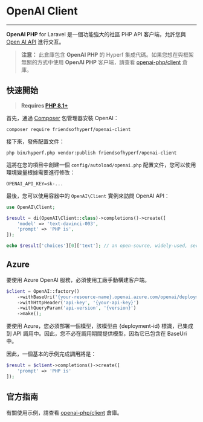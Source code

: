 # OpenAI Client

------

**OpenAI PHP** for Laravel 是一個功能強大的社區 PHP API 客户端，允許您與 [Open AI API](https://beta.openai.com/docs/api-reference/introduction) 進行交互。

> **注意：** 此倉庫包含 **OpenAI PHP** 的 Hyperf 集成代碼。如果您想在與框架無關的方式中使用 **OpenAI PHP** 客户端，請查看 [openai-php/client](https://github.com/openai-php/client) 倉庫。

## 快速開始

> **Requires [PHP 8.1+](https://php.net/releases/)**

首先，通過 [Composer](https://getcomposer.org/) 包管理器安裝 OpenAI：

```shell
composer require friendsofhyperf/openai-client
```

接下來，發佈配置文件：

```shell
php bin/hyperf.php vendor:publish friendsofhyperf/openai-client
```

這將在您的項目中創建一個 `config/autoload/openai.php` 配置文件，您可以使用環境變量根據需要進行修改：

```env
OPENAI_API_KEY=sk-...
```

最後，您可以使用容器中的 `OpenAI\Client` 實例來訪問 OpenAI API：

```php
use OpenAI\Client;

$result = di(OpenAI\Client::class)->completions()->create([
    'model' => 'text-davinci-003',
    'prompt' => 'PHP is',
]);

echo $result['choices'][0]['text']; // an open-source, widely-used, server-side scripting language.
```

## Azure

要使用 Azure OpenAI 服務，必須使用工廠手動構建客户端。

```php
$client = OpenAI::factory()
    ->withBaseUri('{your-resource-name}.openai.azure.com/openai/deployments/{deployment-id}')
    ->withHttpHeader('api-key', '{your-api-key}')
    ->withQueryParam('api-version', '{version}')
    ->make();
```

要使用 Azure，您必須部署一個模型，該模型由 {deployment-id} 標識，已集成到 API 調用中。因此，您不必在調用期間提供模型，因為它已包含在 BaseUri 中。

因此，一個基本的示例完成調用將是：

```php
$result = $client->completions()->create([
    'prompt' => 'PHP is'
]);
```

## 官方指南

有關使用示例，請查看 [openai-php/client](https://github.com/openai-php/client) 倉庫。
